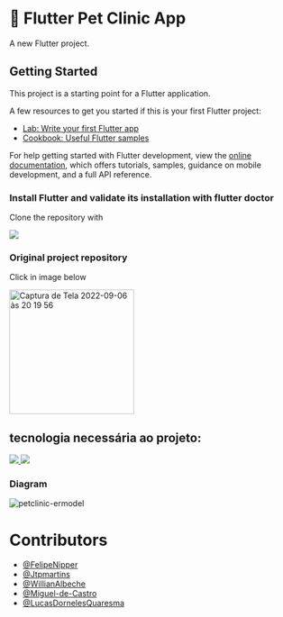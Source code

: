 # 🐶 Flutter Pet Clinic App

A new Flutter project.

## Getting Started

This project is a starting point for a Flutter application.

A few resources to get you started if this is your first Flutter project:

- [Lab: Write your first Flutter app](https://docs.flutter.dev/get-started/codelab)
- [Cookbook: Useful Flutter samples](https://docs.flutter.dev/cookbook)

For help getting started with Flutter development, view the
[online documentation](https://docs.flutter.dev/), which offers tutorials,
samples, guidance on mobile development, and a full API reference.

### Install Flutter and validate its installation with flutter doctor
Clone the repository with


<a href = "https://github.com/FelipeNipper/pet_clinic_new.git">
  <img src = "https://img.shields.io/badge/GIT-E44C30?style=for-the-badge&logo=git&logoColor=white"/>
 </a>
 
 ### Original project repository
 Click in image below
 
 
<a href = "https://github.com/LiveLikeCounter/Flutter-Pet-Clinic" >
  <img width="221" alt="Captura de Tela 2022-09-06 às 20 19 56" src="https://user-images.githubusercontent.com/26680389/188756779-8d804386-e51e-4012-97eb-6ef745471bc0.png">
 </a>
 
 <br>

## tecnologia necessária ao projeto: <br>
<a href = "https://flutter.dev/">
  <img src = "https://img.shields.io/badge/Flutter-02569B?style=for-the-badge&logo=flutter&logoColor=white"/>
</a>

<a href = "https://dart.dev/">
  <img src = "https://img.shields.io/badge/Dart-0175C2?style=for-the-badge&logo=dart&logoColor=white"/>
</a>


### Diagram
![petclinic-ermodel](https://user-images.githubusercontent.com/26680389/192649501-1a987f1f-1e42-42b9-98c4-9f18742d6a2c.png)


# Contributors
- [@FelipeNipper](https://www.github.com/FelipeNipper) 
- [@Jtpmartins](https://github.com/Jtpmartins) 
- [@WillianAlbeche](https://www.github.com/WillianAlbeche)
- [@Miguel-de-Castro](https://github.com/Miguel-de-Castro)
- [@LucasDornelesQuaresma](https://github.com/LucasDornelesQuaresma)



